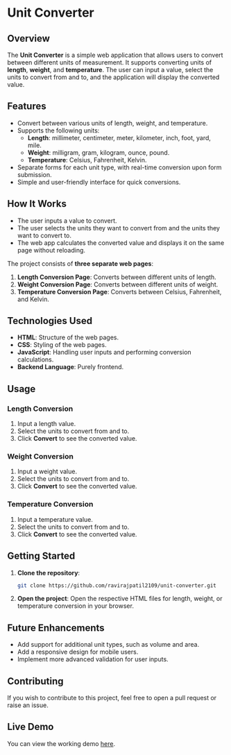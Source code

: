 # Unit Converter

## Overview
The **Unit Converter** is a simple web application that allows users to convert between different units of measurement. It supports converting units of **length**, **weight**, and **temperature**. The user can input a value, select the units to convert from and to, and the application will display the converted value.

## Features
- Convert between various units of length, weight, and temperature.
- Supports the following units:
  - **Length**: millimeter, centimeter, meter, kilometer, inch, foot, yard, mile.
  - **Weight**: milligram, gram, kilogram, ounce, pound.
  - **Temperature**: Celsius, Fahrenheit, Kelvin.
- Separate forms for each unit type, with real-time conversion upon form submission.
- Simple and user-friendly interface for quick conversions.

## How It Works
- The user inputs a value to convert.
- The user selects the units they want to convert from and the units they want to convert to.
- The web app calculates the converted value and displays it on the same page without reloading.
  
The project consists of **three separate web pages**:
1. **Length Conversion Page**: Converts between different units of length.
2. **Weight Conversion Page**: Converts between different units of weight.
3. **Temperature Conversion Page**: Converts between Celsius, Fahrenheit, and Kelvin.

## Technologies Used
- **HTML**: Structure of the web pages.
- **CSS**: Styling of the web pages.
- **JavaScript**: Handling user inputs and performing conversion calculations.
- **Backend Language**: Purely frontend.

## Usage

### Length Conversion
1. Input a length value.
2. Select the units to convert from and to.
3. Click **Convert** to see the converted value.

### Weight Conversion
1. Input a weight value.
2. Select the units to convert from and to.
3. Click **Convert** to see the converted value.

### Temperature Conversion
1. Input a temperature value.
2. Select the units to convert from and to.
3. Click **Convert** to see the converted value.

## Getting Started
1. **Clone the repository**:
   ```bash
   git clone https://github.com/ravirajpatil2109/unit-converter.git

2. **Open the project**: Open the respective HTML files for length, weight, or temperature conversion in your browser.

## Future Enhancements
- Add support for additional unit types, such as volume and area.
- Add a responsive design for mobile users.
- Implement more advanced validation for user inputs.

## Contributing
If you wish to contribute to this project, feel free to open a pull request or raise an issue.

## Live Demo
You can view the working demo [here](https://ravirajpatil2109.github.io/Java-Web-App/Unit-Converter/).
